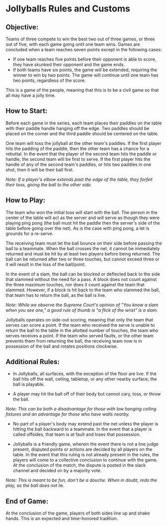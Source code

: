 # Jollyballs Rules and Customs

## **Objective**:
Teams of three compete to win the best two out of three games, or three out of five, with each game going until one team wins. Games are concluded when a team reaches seven points except in the following cases:  
* If one team reaches five points before their opponent is able to score, they have skunked their opponent and the game ends.  
* If both teams have six points, the game will be extended, requiring the winner to win by two points.  The game will continue until one team has two points, regardless of the score.

This is a game of the people, meaning that this is to be a civil game so that all may have a jolly time.

## **How to Start**:
Before each game in the series, each team places their paddles on the table with their paddle handle hanging off the edge. Two paddles should be placed on the corner and the third paddle should be centered on the table.

One team will toss the jollyball at the other team's paddles. If the first player hits the padding of the paddle, then the other team has a chance for a rebuttal. In the event that the player of the second team hits the paddle or handle, the second team will be first to serve. If the first player hits the handle of any of the second team's paddles, or hits two paddles in one shot, then it will be their ball first.

*Note: If a player's elbow extends past the edge of the table, they forfeit their toss, giving the ball to the other side.*

## **How to Play**:
The team who won the initial toss will start with the ball. The person in the center of the table will act as the server and will serve as though they were playing ping pong (the ball must hit the paddle then the server's side of the table before going over the net). As is the case with ping pong, a let is grounds for a re-serve.

The receiving team must let the ball bounce on their side before passing the ball to a teammate. When the ball crosses the net, it cannot be immediately returned and must be hit by at least two players before being returned. The ball can be returned after two or three touches, but cannot exceed three or it will result in the loss of the ball/point.

In the event of a slam, the ball can be blocked or deflected back to the side that slammed without the need for a pass. A block does not count against the three maximum touches, nor does it count against the team that slammed. However, if a block is hit back to the team who slammed the ball, that team has to return the ball, as the ball is live.

*Note: While we observe the Supreme Court's opinion of "You know a slam when you see one," a good rule of thumb is "a flick of the wrist" is a slam.*

Jollyballs operates on side-out scoring, meaning that only the team that serves can score a point. If the team who received the serve is unable to return the ball to the table in the allotted number of touches, the team who serves receives a point. If the team who served faults, or the other team prevents them from returning the ball, the receiving team now is
in possession of the ball and rotates positions clockwise.

## **Additional Rules**:
* In Jollyballs, all surfaces, with the exception of the floor are live. If the ball hits off the wall, ceiling, tabletop, or any other nearby surface; the ball is playable.

* A player may hit the ball off of their body but cannot cary, toss, or throw the ball.

*Note: This can be both a disadvantage for those with low hanging ceiling fixtures and an advantage for those who have walls nearby.*

* No part of a player's body may extend past the net unless the player is hitting the ball backward to a teammate. In the event that a player is called offsides, that team is at fault and loses that possession.

* Jollyballs is a friendly game, wherein the event there is not a line judge present, disputed points or actions are decided by all players on the table. In the event that this ruling is not already present in the rules, the players will come to a collective conclusion to continue with the game. At the conclusion of the match, the dispute is posted in the slack channel and decided on by a majority vote.

*Note: This is meant to be fun, don't be a douche. When in doubt, redo the play, as the ball does not lie.*

## **End of Game**:
At the conclusion of the game, players of both sides line up and shake hands. This is an expected and time-honored tradition.
